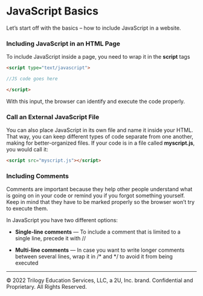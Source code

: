 # JavaScript Basics
Let’s start off with the basics – how to include JavaScript in a website.

### Including JavaScript in an HTML Page
To include JavaScript inside a page, you need to wrap it in the **script** tags
```html
<script type="text/javascript">

//JS code goes here

</script>
``` 
With this input, the browser can identify and execute the code properly.

### Call an External JavaScript File
You can also place JavaScript in its own file and name it inside your HTML. That way, you can keep different types of code separate from one another, making for better-organized files. If your code is in a file called **myscript.js**, you would call it:
```html
<script src="myscript.js"></script>
```
### Including Comments
Comments are important because they help other people understand what is going on in your code or remind you if you forgot something yourself. Keep in mind that they have to be marked properly so the browser won’t try to execute them.

In JavaScript you have two different options:

* **Single-line comments** — To include a comment that is limited to a single line, precede it with //

* **Multi-line comments** — In case you want to write longer comments between several lines, wrap it in /* and */ to avoid it from being executed

---
© 2022 Trilogy Education Services, LLC, a 2U, Inc. brand. Confidential and Proprietary. All Rights Reserved.
